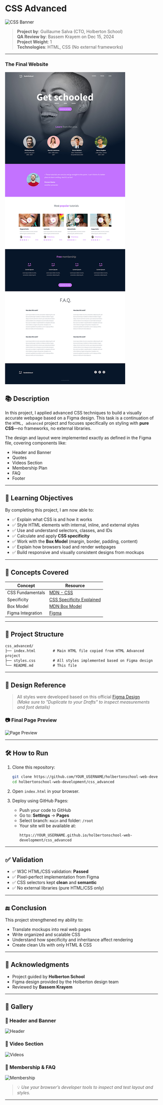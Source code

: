 
# CSS Advanced

![CSS Banner](https://miro.medium.com/v2/resize:fit:600/1*OFsc0SD55jhi8cjo7aCA4w.jpeg) 

> **Project by**: Guillaume Salva (CTO, Holberton School)  
> **QA Review by**: Bassem Krayem on Dec 15, 2024  
> **Project Weight**: 1  
> **Technologies**: HTML, CSS (No external frameworks)

---



### The Final Website
![Website_Preview](1f4cd63ecc3a8c03b0f4309b74aca179e225aabf.jpg)



## 📚 Description

In this project, I applied advanced CSS techniques to build a visually accurate webpage based on a Figma design. This task is a continuation of the `HTML, advanced` project and focuses specifically on styling with **pure CSS**—no frameworks, no external libraries.

The design and layout were implemented exactly as defined in the Figma file, covering components like:

- Header and Banner  
- Quotes  
- Videos Section  
- Membership Plan  
- FAQ  
- Footer  

---

## 🎯 Learning Objectives

By completing this project, I am now able to:

- ✅ Explain what CSS is and how it works  
- ✅ Style HTML elements with internal, inline, and external styles  
- ✅ Use and understand selectors, classes, and IDs  
- ✅ Calculate and apply **CSS specificity**  
- ✅ Work with the **Box Model** (margin, border, padding, content)  
- ✅ Explain how browsers load and render webpages  
- ✅ Build responsive and visually consistent designs from mockups  

---

## 🧠 Concepts Covered

| Concept             | Resource |
|---------------------|----------|
| CSS Fundamentals    | [MDN - CSS](https://developer.mozilla.org/en-US/docs/Web/CSS) |
| Specificity         | [CSS Specificity Explained](https://css-tricks.com/specifics-on-css-specificity/) |
| Box Model           | [MDN Box Model](https://developer.mozilla.org/en-US/docs/Learn/CSS/Building_blocks/The_box_model) |
| Figma Integration   | [Figma](https://www.figma.com) |

---

## 📁 Project Structure

```
css_advanced/
├── index.html        # Main HTML file copied from HTML Advanced project
├── styles.css        # All styles implemented based on Figma design
└── README.md         # This file
```

---

## 🎨 Design Reference

> All styles were developed based on this official [Figma Design](https://www.figma.com/file/...)  
> *(Make sure to "Duplicate to your Drafts" to inspect measurements and font details)*

### 📷 Final Page Preview  
![Page Preview](https://imgur.com/V7bGgNn.png) <!-- Replace with a screenshot of your final web page -->

---

## 🛠️ How to Run

1. Clone this repository:
   ```bash
   git clone https://github.com/YOUR_USERNAME/holbertonschool-web-development.git
   cd holbertonschool-web-development/css_advanced
   ```

2. Open `index.html` in your browser.

3. Deploy using GitHub Pages:
   - Push your code to GitHub
   - Go to: **Settings** → **Pages**
   - Select branch: `main` and folder: `/root`
   - Your site will be available at:
     ```
     https://YOUR_USERNAME.github.io/holbertonschool-web-development/css_advanced
     ```

---

## ✅ Validation

- ✅ W3C HTML/CSS validation: **Passed**  
- ✅ Pixel-perfect implementation from Figma  
- ✅ CSS selectors kept **clean** and **semantic**  
- ✅ No external libraries (pure HTML/CSS only)  

---

## 🔚 Conclusion

This project strengthened my ability to:

- Translate mockups into real web pages  
- Write organized and scalable CSS  
- Understand how specificity and inheritance affect rendering  
- Create clean UIs with only HTML & CSS  

---

## 🙌 Acknowledgments

- Project guided by **Holberton School**  
- Figma design provided by the Holberton design team  
- Reviewed by **Bassem Krayem**

---

## 📸 Gallery



### 🔹 Header and Banner  
![Header](https://imgur.com/EGQx0qQ.png)

### 🔹 Video Section  
![Videos](https://imgur.com/sNpO4tz.png)

### 🔹 Membership & FAQ  
![Membership](https://imgur.com/rc0Q1rL.png)

> 💡 *Use your browser’s developer tools to inspect and test layout and styles.*

---

```
